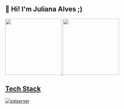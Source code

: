 ## 💜 Hi! I'm Juliana Alves ;)
<div>
<a href="https://github.com/juliana15paak">
<img loading="lazy" height="180em" src="https://github-readme-stats.vercel.app/api/top-langs/?username=juliana15paak&layout=compact&langs_count=7&theme=dracula"/>
<img loading="lazy" height="180em" src="https://github-readme-stats.vercel.app/api?username=juliana15paak&show_icons=true&theme=dracula&include_all_commits=true&count_private=true"/>
</div>

## Tech Stack
![sqlserver]({https://img.shields.io/badge/Microsoft%20SQL%20Server-CC2927?style=for-the-badge&logo=microsoft%20sql%20server&logoColor=white})




